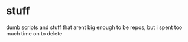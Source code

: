 # stuff
dumb scripts and stuff that arent big enough to be repos, but i spent too much time on to delete
